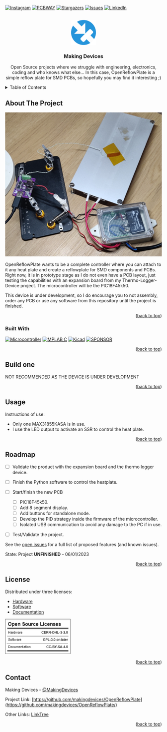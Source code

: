 <!-- Improved compatibility of back to top link: See: https://github.com/othneildrew/Best-README-Template/pull/73 -->
<a name="readme-top"></a>
<!--
*** Thanks for checking out the Best-README-Template. If you have a suggestion
*** that would make this better, please fork the repo and create a pull request
*** or simply open an issue with the tag "enhancement".
*** Don't forget to give the project a star!
*** Thanks again! Now go create something AMAZING! :D
-->



<!-- PROJECT SHIELDS -->
<!--
*** I'm using markdown "reference style" links for readability.
*** Reference links are enclosed in brackets [ ] instead of parentheses ( ).
*** See the bottom of this document for the declaration of the reference variables
*** for contributors-url, forks-url, etc. This is an optional, concise syntax you may use.
*** https://www.markdownguide.org/basic-syntax/#reference-style-links
-->
[![Instagram][ig-shield]][ig-url]
[![PCBWAY][sponsor-shield]][sponsor-url]
[![Stargazers][stars-shield]][stars-url]
[![Issues][issues-shield]][issues-url]
[![LinkedIn][linkedin-shield]][linkedin-url]



<!-- PROJECT LOGO -->
<br />
<div align="center">
  <a href="https://makingdevices.com/links/">
    <img src="images/logo.png" alt="Logo" width="80" height="80">
  </a>

<h3 align="center">Making Devices</h3>

  <p align="center">
    Open Source projects where we struggle with engineering, electronics, coding and who knows what else... In this case, OpenReflowPlate is a simple reflow plate for SMD PCBs, so hopefully you may find it interesting ;)
  </p>
</div>



<!-- TABLE OF CONTENTS -->
<details>
  <summary>Table of Contents</summary>
  <ol>
    <li>
      <a href="#about-the-project">About The Project</a>
      <ul>
        <li><a href="#built-with">Built With</a></li>
      </ul>
    </li>
    <li>
      <a href="#Build-one">Build one</a>
      <ul>
      </ul>
    </li>
    <li><a href="#usage">Usage</a></li>
    <li><a href="#roadmap">Roadmap</a></li>
    <li><a href="#license">License</a></li>
    <li><a href="#contact">Contact</a></li>
    <li><a href="#Sponsor">Sponsor</a></li>
  </ol>
</details>



<!-- ABOUT THE PROJECT -->
## About The Project

[![Bytes Counter Shot][product-screenshot]](https://github.com/makingdevices/OpenReflowPlate)

OpenReflowPlate wants to be a complete controller where you can attach to it any heat plate and create a reflowplate for SMD components and PCBs. Right now, it is in prototype stage as I do not even have a PCB layout, just testing the capabilities with an expansion board from my Thermo-Logger-Device project. The microcontroller will be the PIC18F45k50.

This device is under development, so I do encourage you to not assembly, order any PCB or use any software from this repository until the project is finished.

<p align="right">(<a href="#readme-top">back to top</a>)</p>

### Built With

[![Microcontroller][PIC]][PIC-url]
[![MPLAB C][MPLAB-C]][MPLAB-C-url]
[![Kicad][kicad-shield]][kicad-url]
[![SPONSOR][sponsor-icon]][sponsor-url]

<p align="right">(<a href="#readme-top">back to top</a>)</p>

<!-- GETTING STARTED -->

## Build one
NOT RECOMMENDED AS THE DEVICE IS UNDER DEVELOPMENT


<p align="right">(<a href="#readme-top">back to top</a>)</p>

<!-- USAGE EXAMPLES -->
## Usage

Instructions of use:

- Only one MAX31855KASA is in use.
- I use the LED output to activate an SSR to control the heat plate.

<p align="right">(<a href="#readme-top">back to top</a>)</p>

<!-- ROADMAP -->
## Roadmap

- [ ] Validate the product with the expansion board and the thermo logger device.
- [ ] Finish the Python software to control the heatplate.
- [ ] Start/finish the new PCB
    - [ ] PIC18F45k50.
    - [ ] Add 8 segment display.
    - [ ] Add buttons for standalone mode.
    - [ ] Develop the PID strategy inside the firmware of the microcontroller.
    - [ ] Isolated USB communication to avoid any damage to the PC if in use. 
- [ ] Test/Validate the project.


See the [open issues](https://github.com/makingdevices/OpenReflowPlate/issues) for a full list of proposed features (and known issues).

State: Project <b>UNFINISHED</b> - 06/01/2023

<p align="right">(<a href="#readme-top">back to top</a>)</p>

<!-- LICENSE -->
## License

Distributed under three licenses:
- [Hardware](/License/HW_cern_ohl_s_v2.pdf)
- [Software](/License/SW_GPLv3.0.txt)
- [Documentation](/License/Documentation_CC-BY-SA-4.0.txt)

[![GPL v3 License][license-shield]][license-url] 
<p align="right">(<a href="#readme-top">back to top</a>)</p>

<!-- CONTACT -->
## Contact

Making Devices - [@MakingDevices](https://www.instagram.com/makingdevices/)

Project Link: [https://github.com/makingdevices/OpenReflowPlate](https://github.com/makingdevices/OpenReflowPlate/)

Other Links: [LinkTree](https://makingdevices.com/links/)


<p align="right">(<a href="#readme-top">back to top</a>)</p>

<!-- MARKDOWN LINKS & IMAGES -->
<!-- https://www.markdownguide.org/basic-syntax/#reference-style-links -->
[contributors-shield]: https://img.shields.io/github/contributors/makingdevices/OpenReflowPlate.svg?style=for-the-badge
[contributors-url]: https://github.com/makingdevices/OpenReflowPlate/graphs/contributors
[forks-shield]: https://img.shields.io/github/forks/makingdevices/OpenReflowPlate.svg?style=for-the-badge
[forks-url]: https://github.com/makingdevices/OpenReflowPlate/network/members
[stars-shield]: https://img.shields.io/github/stars/makingdevices/OpenReflowPlate.svg?style=for-the-badge
[stars-url]: https://github.com/makingdevices/OpenReflowPlate/stargazers
[issues-shield]: https://img.shields.io/github/issues/makingdevices/OpenReflowPlate.svg?style=for-the-badge
[issues-url]: https://github.com/makingdevices/OpenReflowPlate/issues
[license-shield]: /images/license.png
[license-url]: https://github.com/makingdevices/OpenReflowPlate/tree/main/License
[linkedin-shield]: https://img.shields.io/badge/-LinkedIn-black.svg?style=for-the-badge&logo=linkedin&colorB=555
[linkedin-url]: https://www.linkedin.com/company/making-devices/
[sponsor-shield]: https://img.shields.io/badge/SPONSOR-PCBWAY-black.svg?style=for-the-badge&colorB=1200
[sponsor-url]: https://www.pcbway.com/?from=makingdevices
[sponsor-screenshot]: /images/PCB_sponsor.png
[product-screenshot]: images/screenshot.jpg
[PIC]: https://img.shields.io/badge/PIC18LF45K50-000000?style=for-the-badge
[PIC-url]: http://ww1.microchip.com/downloads/en/devicedoc/40001350f.pdf
[kicad-shield]: https://img.shields.io/badge/kicad-0b03fc?style=for-the-badge&logo=kicad&logoColor=white
[kicad-url]: https://www.kicad.org/
[YT-screenshot]: images/YT_assembly.PNG
[sponsor-icon]:  https://img.shields.io/badge/-PCBWAY-black.svg?style=for-the-badge&colorB=1200
[ig-shield]: https://img.shields.io/badge/instagram-a83297?style=for-the-badge&logo=instagram&logoColor=white
[ig-url]: https://www.instagram.com/makingdevices/
[MPLAB-C]: https://img.shields.io/badge/MPLAB%20C18-DD0031?style=for-the-badge&logo=C&logoColor=white
[MPLAB-C-url]: https://www.microchip.com/en-us/development-tool/SW006011
[Svelte.dev]: https://img.shields.io/badge/Svelte-4A4A55?style=for-the-badge&logo=svelte&logoColor=FF3E00
[Svelte-url]: https://svelte.dev/
[Laravel.com]: https://img.shields.io/badge/Laravel-FF2D20?style=for-the-badge&logo=laravel&logoColor=white
[Laravel-url]: https://laravel.com
[Bootstrap.com]: https://img.shields.io/badge/Bootstrap-563D7C?style=for-the-badge&logo=bootstrap&logoColor=white
[Bootstrap-url]: https://getbootstrap.com
[JQuery.com]: https://img.shields.io/badge/jQuery-0769AD?style=for-the-badge&logo=jquery&logoColor=white
[JQuery-url]: https://jquery.com 
